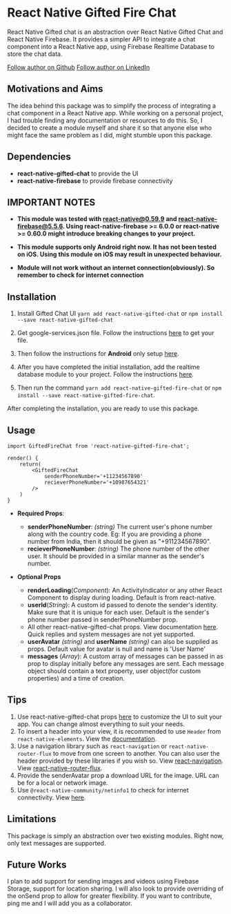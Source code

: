 # React Native Gifted Fire Chat

React Native Gifted chat is an abstraction over React Native Gifted Chat and React Native Firebase. It provides a simpler API to integrate a chat component into a React Native app, using Firebase Realtime Database to store the chat data.

[Follow author on Github](https://github.com/yashg160)
[Follow author on LinkedIn](https://www.linkedin.com/in/yash-gupta-575679179/)

## Motivations and Aims
The idea behind this package was to simplify the process of integrating a chat component in a React Native app. While working on a personal project, I had trouble finding any documentation or resources to do this. So, I decided to create a module myself and share it so that anyone else who might face the same problem as I did, might stumble upon this package.

## Dependencies

- **react-native-gifted-chat** to provide the UI 
-  **react-native-firebase** to provide firebase connectivity

## IMPORTANT NOTES
- **This module was tested with react-native@0.59.9 and react-native-firebase@5.5.6. Using react-native-firebase >= 6.0.0 or react-native >= 0.60.0 might introduce breaking changes to your project.**
 
- **This module supports only Android right now. It has not been  tested on iOS. Using this module on iOS may result in unexpected behaviour.**

- **Module will not work without an internet connection(obviously). So remember to check for internet connection**

## Installation
1.  Install Gifted Chat UI
`yarn add react-native-gifted-chat` 
or
`npm install --save react-native-gifted-chat`

2. Get google-services.json file. Follow the instructions [here](https://rnfirebase.io/docs/v5.x.x/installation/initial-setup) to get your file.
3. Then follow the instructions for **Android** only setup [here](https://rnfirebase.io/docs/v5.x.x/installation/android). 
4. After you have completed the initial installation, add the realtime database module to your project. Follow the instructions [here](https://rnfirebase.io/docs/v5.x.x/database/android).
5. Then run the command `yarn add react-native-gifted-fire-chat` or `npm install --save react-native-gifted-fire-chat`.

After completing the installation, you are ready to use this package.

## Usage

    import GiftedFireChat from 'react-native-gifted-fire-chat';
	
	render() {
		return(
			<GiftedFireChat
				senderPhoneNumber='+11234567890'
				recieverPhoneNumber='+10987654321'
			/>
		)
	}

- **Required Props**: 
	- **senderPhoneNumber**: *(string)* The current user's phone number along with the country code. Eg: If you are providing a phone number from India, then it should be given as "+911234567890".
	-	**recieverPhoneNumber**: *(string)* The phone number of the other user. It should be provided in a similar manner as the sender's number.
	

- **Optional Props**
	- **renderLoading**(*Component*): An ActivityIndicator or any other React Component to display during loading. Default is <ActivityIndicator> from react-native.
	- **userId**(*String*): A custom id passed to denote the sender's identity. Make sure that it is unique for each user. Default is the sender's phone number passed in senderPhoneNumber prop.
	- All other react-native-gifted-chat props. View documentation [here](https://www.npmjs.com/package/react-native-gifted-chat). Quick replies and system messages are not yet supported. 
	- **userAvatar** *(string)* and **userName** *(string)* can also be supplied as props. Default value for avatar is null and name is 'User Name'
	- **messages** (*Array*): A custom array of messages can be passed in as prop to display initially before any messages are sent. Each message object should contain a text property, user object(for custom properties) and a time of creation.

## Tips
1. Use react-native-gifted-chat props [here](https://www.npmjs.com/package/react-native-gifted-chat) to customize the UI to suit your app. You can change almost everything to suit your needs.
2. To insert a header into your view, it is recommended to use `Header` from `react-native-elements`. View the [documentation](https://react-native-elements.github.io/react-native-elements/docs/header.html).
3. Use a navigation library such as `react-navigation` or `react-native-router-flux` to move from one screen to another. You can also user the header provided by these libraries if you wish so. View [react-navigation](https://reactnavigation.org/docs/en/getting-started.html). View [react-native-router-flux](https://www.npmjs.com/package/react-native-router-flux).
4. Provide the senderAvatar prop a download URL for the image. URL can be for a local or network image.
5. Use `@react-native-community/netinfo1` to check for internet connectivity. View [here](https://www.npmjs.com/package/@react-native-community/netinfo).

## Limitations
This package is simply an abstraction over two existing modules.
Right now, only text messages are supported.

## Future Works
I plan to add support for sending images and videos using Firebase Storage, support for location sharing. I will also look to provide overriding of the onSend prop to allow for greater flexibility. If you want to contribute, ping me and I will add you as a collaborator.